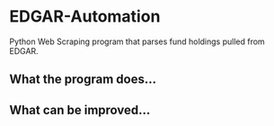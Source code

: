 # EDGAR-Automation
Python Web Scraping program that parses fund holdings pulled from EDGAR.

## What the program does...

## What can be improved...
